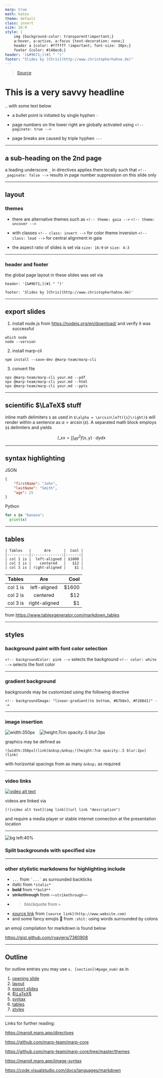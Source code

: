 ```yaml
---
marp: true
math: katex
theme: default
class: invert
size: 16:9
style: |
    img {background-color: transparent!important;}
    a:hover, a:active, a:focus {text-decoration: none;}
    header a {color: #ffffff !important; font-size: 30px;}
    footer {color: #148ec8;}
header: '[&#9671;](#1 " ")'
footer: "Slides by [Chris](http://www.christopherhahne.de)"
---
```


> [Source](https://raw.githubusercontent.com/hahnec/marp-recipes/master/marp_recipes.md)

# This is a very savvy headline

.. with some text below

-   a bullet point is initiated by single hyphen `-`
<!-- paginate: true -->
-   page numbers on the lower right are globally activated using
    `<!-- paginate: true -->`

-   page breaks are caused by triple hyphen `---`

---

## a sub-heading on the 2nd page

<!-- _paginate: false -->

a leading underscore `_` in directives applies them locally such that
`<!-- _paginate: false -->`
results in page number suppression on this slide only

---

## layout

### themes

-   there are alternative themes such as
    `<!-- theme: gaia -->`
    `<!-- theme: uncover -->`

-   with classes
    `<!-- class: invert -->` for color theme inversion
    `<!-- class: lead -->` for central alignment in gaia

-   the aspect ratio of slides is set via
    `size: 16:9` or `size: 4:3`

---

### header and footer

the global page layout in these slides was set via

```
header: '[&#9671;](#1 " ")'

footer: 'Slides by [Chris](http://www.christopherhahne.de)'
```

---

## export slides

1. install node.js from https://nodejs.org/en/download/ and verify it was successful

```
which node
node --version
```

2. install marp-cli

```
npm install --save-dev @marp-team/marp-cli
```

3. convert file

```
npx @marp-team/marp-cli your.md --pdf
npx @marp-team/marp-cli your.md --html
npx @marp-team/marp-cli your.md --pptx
```

---

## scientific $\LaTeX$ stuff

inline math delimiters `$` as used in `$\alpha = \arcsin\left({s}\right)$` will render within a sentence as $\alpha = \arcsin\left({s}\right)$. A separated math block employs `$$` delimiters and yields

$$ I\_{xx}=\int\int_Ry^2f(x,y)\cdot{}dydx $$

---

## syntax highlighting

JSON

```json
{
	"firstName": "John",
	"lastName": "Smith",
	"age": 25
}
```

Python

```python
for x in "banana":
  print(x)
```

---

## tables

```
| Tables   |      Are      |  Cool |
|----------|:-------------:|------:|
| col 1 is |  left-aligned | $1600 |
| col 2 is |    centered   |   $12 |
| col 3 is | right-aligned |    $1 |
```

| Tables   |      Are      |  Cool |
| -------- | :-----------: | ----: |
| col 1 is | left-aligned  | $1600 |
| col 2 is |   centered    |   $12 |
| col 3 is | right-aligned |    $1 |

from https://www.tablesgenerator.com/markdown_tables

---

<!-- backgroundColor: pink -->
<!-- color: white -->

## styles

### background paint with font color selection

`<!-- backgroundColor: pink -->` selects the background
`<!-- color: white -->` selects the font color

---

<!-- backgroundImage: "linear-gradient(to bottom, #67b8e3, #F288d1)" -->
<!-- color: white -->

### gradient background

backgrounds may be customized using the following directive

`<!-- backgroundImage: "linear-gradient(to bottom, #67b8e3, #F288d1)" -->`

---

### image insertion

![width:350px](https://upload.wikimedia.org/wikipedia/commons/6/65/Aurelia-aurita-3-0049.jpg) &nbsp; &nbsp;![height:7cm opacity:.5 blur:2px](https://upload.wikimedia.org/wikipedia/commons/6/65/Aurelia-aurita-3-0049.jpg)

graphics may be defined as

`![width:350px](link)&nbsp;&nbsp;![height:7cm opacity:.5 blur:2px](link)`

with horizontal spacings from as many `&nbsp;` as required

---

### video links

[![video alt text](http://img.youtube.com/vi/jNQXAC9IVRw/0.jpg)](http://www.youtube.com/watch?v=jNQXAC9IVRw?t=35s "resist to click")

videos are linked via

`[![video alt text](img link)](url link "description")`

and require a media player or stable internet connection at the presentation location

---

![bg left:40%](https://upload.wikimedia.org/wikipedia/commons/4/4b/Everest_kalapatthar_crop.jpg)

### Split backgrounds with specified size

---

<!--
backgroundImage:
backgroundColor:
color:
-->

### other stylistic markdowns for highlighting include

-   `...` from `` `...` `` as surrounded backticks
-   _italic_ from `*italic*`
-   **bold** from `**bold**`
-   ~~strikethrough~~ from `~~strikethrough~~`
-   > blockquote from `>`
-   [source link](https://www.website.com) from `[source link](http://www.website.com)`
-   and some fancy emojis :shit: from `:shit:` using words surrounded by colons

an emoji compilation for markdown is found below

https://gist.github.com/rxaviers/7360908

---

## Outline

for outline entries you may use `x. [section](#page_num)` as in

1. [opening slide](#1 "opening slide")
2. [layout](#3 "layout")
3. [export slides](#5 "export slides")
4. [$\LaTeX$](#6 "LaTeX")
5. [syntax](#7 "syntax")
6. [tables](#8 "tables")
7. [styles](#9 "styles")

---

Links for further reading:

https://marpit.marp.app/directives

https://github.com/marp-team/marp-core

https://github.com/marp-team/marp-core/tree/master/themes

https://marpit.marp.app/image-syntax

https://code.visualstudio.com/docs/languages/markdown
